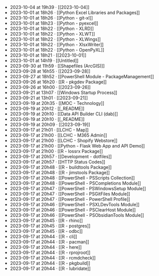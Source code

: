 - 2023-10-04 at 19h39 · [[2023-10-04]]
- 2023-10-01 at 18h26 · [[Python Excel Libraries and Packages]]
- 2023-10-01 at 18h26 · [[Python - git-xl]]
- 2023-10-01 at 18h23 · [[Python - pyexcel]]
- 2023-10-01 at 18h22 · [[Python - XLRD]]
- 2023-10-01 at 18h22 · [[Python - XLWT]]
- 2023-10-01 at 18h22 · [[Python - XLWings]]
- 2023-10-01 at 18h22 · [[Python - XlsxWriter]]
- 2023-10-01 at 18h22 · [[Python - OpenPyXL]]
- 2023-10-01 at 18h21 · [[2023-10-01]]
- 2023-10-01 at 14h19 · [[Untitled]]
- 2023-09-30 at 11h59 · [[Shapefiles (ArcGIS)]]
- 2023-09-28 at 16h55 · [[2023-09-28]]
- 2023-09-27 at 18h52 · [[PowerShell Module - PackageManagement]]
- 2023-09-26 at 16h20 · [[R - pkgdev Package]]
- 2023-09-26 at 16h00 · [[2023-09-26]]
- 2023-09-21 at 13h07 · [[Windows Startup Process]]
- 2023-09-21 at 13h01 · [[2023-09-21]]
- 2023-09-19 at 20h35 · [[MOC - Technology]]
- 2023-09-19 at 20h12 · [[_README]]
- 2023-09-19 at 20h10 · [[Data API Builder CLI (dab)]]
- 2023-09-19 at 20h10 · [[_README]]
- 2023-09-19 at 20h09 · [[2023-09-19]]
- 2023-09-17 at 21h01 · [[LCHC - Map]]
- 2023-09-17 at 21h00 · [[LCHC - M365 Admin]]
- 2023-09-17 at 21h00 · [[LCHC - Shopify Webstore]]
- 2023-09-17 at 21h00 · [[Python - Flask Web App and API Demo]]
- 2023-09-17 at 21h00 · [[R - lossrx Package]]
- 2023-09-17 at 20h57 · [[Development - dotfiles]]
- 2023-09-17 at 20h57 · [[HTTP Status Codes]]
- 2023-09-17 at 20h48 · [[R - buildtools Package]]
- 2023-09-17 at 20h48 · [[R - jimstools Package]]
- 2023-09-17 at 20h48 · [[PowerShell - PSScripts Collection]]
- 2023-09-17 at 20h48 · [[PowerShell - PSCompletions Module]]
- 2023-09-17 at 20h47 · [[PowerShell - PSWindowsSetup Module]]
- 2023-09-17 at 20h47 · [[PowerShell - PSGitFiles Module]]
- 2023-09-17 at 20h47 · [[PowerShell - PowerShell Profile]]
- 2023-09-17 at 20h46 · [[PowerShell - PSXLDevTools Module]]
- 2023-09-17 at 20h46 · [[PowerShell - PSClearHost Module]]
- 2023-09-17 at 20h46 · [[PowerShell - PSObsidianTools Module]]
- 2023-09-17 at 20h45 · [[R - rhino]]
- 2023-09-17 at 20h45 · [[R - postgres]]
- 2023-09-17 at 20h45 · [[R - odbc]]
- 2023-09-17 at 20h44 · [[R - cli]]
- 2023-09-17 at 20h44 · [[R - pacman]]
- 2023-09-17 at 20h44 · [[R - here]]
- 2023-09-17 at 20h44 · [[R - rprojroot]]
- 2023-09-17 at 20h44 · [[R - rcmdcheck]]
- 2023-09-17 at 20h44 · [[R - pkgbuild]]
- 2023-09-17 at 20h44 · [[R - lubridate]]
